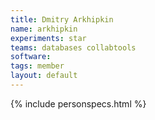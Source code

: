 ```yaml
---
title: Dmitry Arkhipkin
name: arkhipkin
experiments: star
teams: databases collabtools
software: 
tags: member
layout: default
---
```


{% include personspecs.html %}
